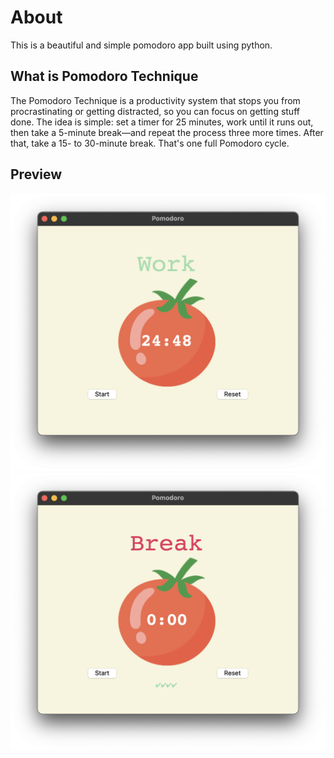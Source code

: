 # About

This is a beautiful and simple pomodoro app built using python.

## What is Pomodoro Technique
The Pomodoro Technique is a productivity system that stops you from procrastinating or getting distracted, so you can focus on getting stuff done. The idea is simple: set a timer for 25 minutes, work until it runs out, then take a 5-minute break—and repeat the process three more times. After that, take a 15- to 30-minute break. That's one full Pomodoro cycle. 

## Preview
![App screenshot](docs/pomodoro-app.png)
![App screenshot](docs/pomodoro-complete.png)